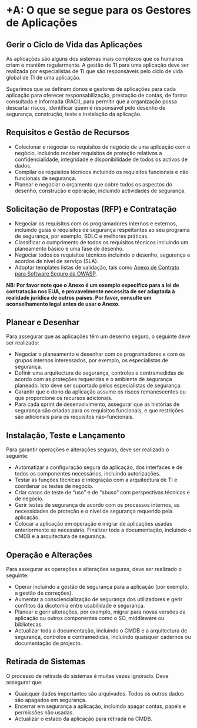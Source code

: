 # +A: O que se segue para os Gestores de Aplicações

## Gerir o Ciclo de Vida das Aplicações

As aplicações são alguns dos sistemas mais complexos que os humanos criam e mantêm regularmente. A gestão de TI para uma aplicação deve ser realizada por especialistas de TI que são responsáveis pelo ciclo de vida global de TI de uma aplicação.

Sugerimos que se definam donos e gestores de aplicações para cada aplicação para oferecer responsabilização, prestação de contas, de forma consultada e informada (RACI), para permitir que a organização possa descartar riscos, identificar quem é responsável pelo desenho de segurança, construção, teste e instalação da aplicação.

## Requisitos e Gestão de Recursos

* Colecionar e negociar os requisitos de negócio de uma aplicação com o negócio, incluindo receber requisitos de proteção relativos a confidencialidade, integridade e disponibilidade de todos os activos de dados.
* Compilar os requisitos técnicos incluindo os requisitos funcionais e não funcionais de segurança.
* Planear e negociar o orçamento que cobre todos os aspectos do desenho, construção e operação, incluindo actividades de segurança.

## Solicitação de Propostas (RFP) e Contratação

* Negociar os requisitos com os programadores internos e externos, incluindo guias e requisitos de segurança respeitantes ao seu programa de segurança, por exemplo, SDLC e melhores práticas.
* Classificar o cumprimento de todos os requisitos técnicos incluindo um planeamento básico e uma fase de desenho.
* Negociar todos os requisitos técnicos incluindo o desenho, segurança e acordos de nível de serviço (SLA).
* Adoptar templates listas de validação, tais como [Anexo de Contrato para Software Seguro da OWASP][1].

**NB: Por favor note que o Anexo é um exemplo específico para a lei de contratação nos EUA, e provavelmente necessita de ser adaptada à realidade jurídica de outros países. Por favor, consulte um aconselhamento legal antes de usar o Anexo.**

## Planear e Desenhar

Para assegurar que as aplicações têm um desenho seguro, o seguinte deve ser realizado:
* Negociar o planeamento e desenhar com os programadores e com os grupos internos interessados, por exemplo, os especialistas de segurança.
* Definir uma arquitectura de segurança, controlos e contramedidas de acordo com as proteções requeridas e o ambiente de segurança planeado. Isto deve ser suportado pelos especialistas de segurança.
* Garantir que o dono da aplicação assume os riscos remanescentes ou que proporcione os recursos adicionais.
* Para cada sprint de desenvolvimento, assegurar que as histórias de segurança são criadas para os requisitos funcionais, e que restrições são adicionais para os requisitos não-funcionais.

## Instalação, Teste e Lançamento

Para garantir operações e alterações seguras, deve ser realizado o seguinte:
* Automatizar a configuração segura da aplicação, dos interfaces e de todos os componentes necessários, incluindo autorizações.
* Testar as funções técnicas e integração com a arquitectura de TI e coordenar os testes de negócio.
* Criar casos de teste de “uso” e de “abuso” com perspectivas técnicas e de negócio.
* Gerir testes de segurança de acordo com os processos internos, as necessidades de proteção e o nível de segurança requerido pela aplicação.
* Colocar a aplicação em operação e migrar de aplicações usadas anteriormente se necessário.
Finalizar toda a documentação, incluindo o CMDB e a arquitectura de segurança.

## Operação e Alterações

Para assegurar as operações e alterações seguras, deve ser realizado o seguinte:
* Operar incluindo a gestão de segurança para a aplicação (por exemplo, a gestão de correções).
* Aumentar a consciencialização de segurança dos utilizadores e gerir conflitos da dicotomia entre usabilidade e segurança.
* Planear e gerir alterações, por exemplo, migrar para novas versões da aplicação ou outros componentes como o SO, middleware ou bibliotecas.
* Actualizar toda a documentação, incluindo o CMDB e a arquitectura de segurança, controlos e contramedidas, incluindo quaisquer cadernos ou documentação de projecto.

## Retirada de Sistemas

O processo de retirada do sistemas é muitas vezes ignorado. Deve assegurar que:
* Quaisquer dados importantes são arquivados. Todos os outros dados são apagados em segurança.
* Encerrar em segurança a aplicação, incluindo apagar contas, papéis e permissões não usadas.
* Actualizar o estado da aplicação para retirada na CMDB.

[1]:	https://www.owasp.org/index.php/OWASP_Secure_Software_Contract_Annex